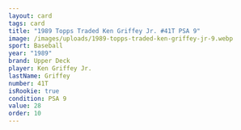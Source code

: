 ```yaml
---
layout: card
tags: card
title: "1989 Topps Traded Ken Griffey Jr. #41T PSA 9"
image: /images/uploads/1989-topps-traded-ken-griffey-jr-9.webp
sport: Baseball
year: "1989"
brand: Upper Deck
player: Ken Griffey Jr.
lastName: Griffey
number: 41T
isRookie: true
condition: PSA 9
value: 28
order: 10
---
```

